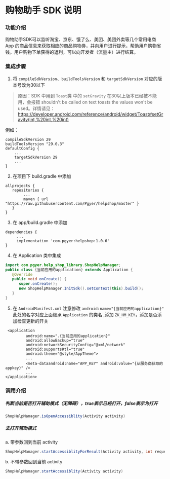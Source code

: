 # 购物助手 SDK 说明

### 功能介绍

购物助手SDK可以监听淘宝、京东、饿了么、美团、美团外卖等几个常用电商 App 的商品信息来获取相应的商品购物券，并向用户进行提示，帮助用户购物省钱。用户购物下单获得的返利，可以向开发者（流量主）进行结算。

### 集成步骤

1. 将 `compileSdkVersion`、`buildToolsVersion` 和 `targetSdkVersion` 对应的版本号改为30以下

> 原因：SDK 中用到 `Toast`类 中的 `setGravity` 在30以上版本已经被不能用，会报错 shouldn't be called on text toasts the values won't be used。详情请见： https://developer.android.com/reference/android/widget/Toast#setGravity(int,%20int,%20int)

例如：

```
compileSdkVersion 29
buildToolsVersion "29.0.3"
defaultConfig {
    ...
    targetSdkVersion 29
    ...
}
```

2. 在项目下 build.gradle 中添加

```
allprojects {
   repositories {
        ...
        maven { url "https://raw.githubusercontent.com/Pgyer/helpshop/master" }
   }
}
```

3. 在 app/build.gradle 中添加

```
dependencies {
     ...
     implementation 'com.pgyer:helpshop:1.0.6'
}
```

4. 在 Application 类中集成

```java
import com.pgyer.help_shop_library.ShopHelpManager;                                                                 
public class {当前应用的application} extends Application {                                                               
   @Override
   public void onCreate() {
      super.onCreate();
      new ShopHelpManager.InitSdk().setContext(this).build();
   }
}
```

5. 在 `AndroidManifest.xml` 注意修改 `android:name="{当前应用的application}"` 此处的名字对应上面继承 `Application` 的类名 ,添加 `ZK_HM_KEY`，添加是否添加检查更新的开关                 

```
 <application
         android:name=".{当前应用的application}"
         android:allowBackup="true"
         android:networkSecurityConfig="@xml/network"
         android:supportsRtl="true"
         android:theme="@style/AppTheme">
         ...
         <meta-dataandroid:name="APP_KEY" android:value="{从服务商获取的appkey}" />
         ...
</application>
```

 ### 调用介绍
##### 判断当前是否打开辅助模式（无障碍），true表示已经打开，false表示为打开

```java
ShopHelpManager.isOpenAccessiblity(Activity activity)
```

##### 去打开辅助模式

a. 带参数回到当前 activity

```java
ShopHelpManager.startAccessiblityForResult(Activity activity, int requestCode)
```

b. 不带参数回到当前 activity

```java
ShopHelpManager.startAccessiblity(Activity activity)
```
